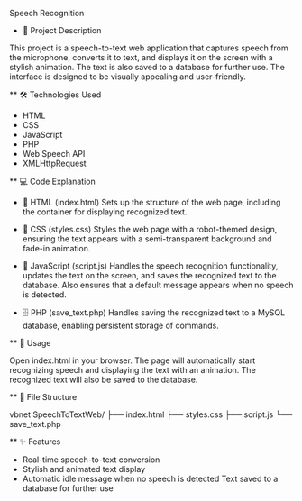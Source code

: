 Speech Recognition

* 📃 Project Description

This project is a speech-to-text web application that captures speech from the microphone, converts it to text, and displays it on the screen with a stylish animation. The text is also saved to a database for further use. The interface is designed to be visually appealing and user-friendly.

** 🛠️ Technologies Used
- HTML
- CSS
- JavaScript
- PHP
- Web Speech API
- XMLHttpRequest
  
** 💻 Code Explanation

- 📄 HTML (index.html)
Sets up the structure of the web page, including the container for displaying recognized text.

- 🎨 CSS (styles.css)
Styles the web page with a robot-themed design, ensuring the text appears with a semi-transparent background and fade-in animation.

- 📝 JavaScript (script.js)
Handles the speech recognition functionality, updates the text on the screen, and saves the recognized text to the database. Also ensures that a default message appears when no speech is detected.

- 🗄️ PHP (save_text.php)
Handles saving the recognized text to a MySQL database, enabling persistent storage of commands.

** 🚀 Usage

Open index.html in your browser.
The page will automatically start recognizing speech and displaying the text with an animation.
The recognized text will also be saved to the database.

** 📁 File Structure

vbnet
SpeechToTextWeb/
├── index.html
├── styles.css
├── script.js
└── save_text.php

** ✨ Features

- Real-time speech-to-text conversion
- Stylish and animated text display
- Automatic idle message when no speech is detected
Text saved to a database for further use
